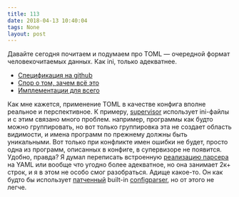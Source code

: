 ```yaml
---
title: 113
date: 2018-04-13 10:40:04
tags: None
layout: post
---
```


Давайте сегодня почитаем и подумаем про TOML — очередной формат человекочитаемых данных. Как ini, только адекватнее.

+ [Спецификация на github](https://github.com/toml-lang/toml)
+ [Спор о том, зачем всё это](https://www.linux.org.ru/forum/general/11368615)
+ [Имплементации для всего](https://github.com/toml-lang/toml/wiki)

Как мне кажется, применение TOML в качестве конфига вполне реальное и перспективное. К примеру, [supervisor](http://supervisord.org/) использует ini-файлы и с этим связано много проблем. например, программы как будто можно группировать, но вот только группировка эта не создает область видимости, и имена программ по прежнему должны быть уникальными. Вот только при конфликте имен ошибки не будет, просто одна из программ, описанных в конфиге, в супервизоре не появится. Удобно, правда? Я думал переписать встроенную [реализацию парсера](https://github.com/Supervisor/supervisor/blob/master/supervisor/options.py) на YAML или вообще что угодно более адекватное, но она занимает 2к+ строк, и я в этом не особо смог разобраться. Адище какое-то. Он как будто бы использует [патченный](https://github.com/Supervisor/supervisor/blob/master/supervisor/options.py#L1709) built-in [configparser](https://docs.python.org/3/library/configparser.html), но от этого не легче.
